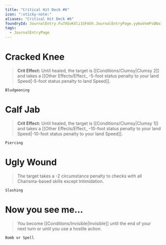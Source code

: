 ```yaml
---
title: "Critical Hit Deck #6"
icon: ":sticky-note:"
aliases: "Critical Hit Deck #6"
foundryId: JournalEntry.Fu7XGvKXli1SFmSh.JournalEntryPage.yy6uVnmPsQNaxks9
tags:
  - JournalEntryPage
---
```

# Cracked Knee

> **Crit Effect:** Until healed, the target is [[Conditions/Clumsy|Clumsy 2]] and takes a [[Other Effects/Effect_ -5-foot status penalty to your land Speed|-5-foot status penalty to land Speed]].

`Bludgeoning`

# Calf Jab

> **Crit Effect:** Until healed, the target is [[Conditions/Clumsy|Clumsy 1]] and takes a [[Other Effects/Effect_ -10-foot status penalty to your land Speed|-10-foot status penalty to your land Speed]].

`Piercing`

# Ugly Wound

> The target takes a -2 circumstance penalty to checks with all Charisma-based skills except Intimidation.

`Slashing`

# Now you see me...

> You become [[Conditions/Invisible|Invisible]] until the end of your next turn or until you use a hostile action.

`Bomb or Spell`
